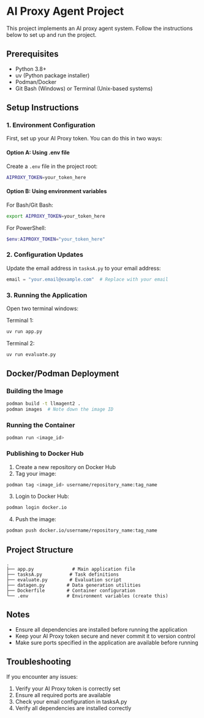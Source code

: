 
# AI Proxy Agent Project

This project implements an AI proxy agent system. Follow the instructions below to set up and run the project.

## Prerequisites

- Python 3.8+
- uv (Python package installer)
- Podman/Docker
- Git Bash (Windows) or Terminal (Unix-based systems)

## Setup Instructions

### 1. Environment Configuration

First, set up your AI Proxy token. You can do this in two ways:

#### Option A: Using .env file
Create a `.env` file in the project root:
```bash
AIPROXY_TOKEN=your_token_here
```

#### Option B: Using environment variables

For Bash/Git Bash:
```bash
export AIPROXY_TOKEN=your_token_here
```

For PowerShell:
```powershell
$env:AIPROXY_TOKEN="your_token_here"
```

### 2. Configuration Updates

Update the email address in `tasksA.py` to your email address:
```python
email = "your.email@example.com"  # Replace with your email
```

### 3. Running the Application

Open two terminal windows:

Terminal 1:
```bash
uv run app.py
```

Terminal 2:
```bash
uv run evaluate.py
```

## Docker/Podman Deployment

### Building the Image

```bash
podman build -t llmagent2 .
podman images  # Note down the image ID
```

### Running the Container

```bash
podman run <image_id>
```

### Publishing to Docker Hub

1. Create a new repository on Docker Hub
2. Tag your image:
```bash
podman tag <image_id> username/repository_name:tag_name
```

3. Login to Docker Hub:
```bash
podman login docker.io
```

4. Push the image:
```bash
podman push docker.io/username/repository_name:tag_name
```

## Project Structure

```
.
├── app.py              # Main application file
├── tasksA.py          # Task definitions
├── evaluate.py        # Evaluation script
├── datagen.py        # Data generation utilities
├── Dockerfile        # Container configuration
└── .env              # Environment variables (create this)
```

## Notes

- Ensure all dependencies are installed before running the application
- Keep your AI Proxy token secure and never commit it to version control
- Make sure ports specified in the application are available before running

## Troubleshooting

If you encounter any issues:
1. Verify your AI Proxy token is correctly set
2. Ensure all required ports are available
3. Check your email configuration in tasksA.py
4. Verify all dependencies are installed correctly

